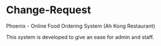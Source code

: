 # Change-Request
Phoenix - Online Food Ordering System (Ah Kong Restaurant) 

This system is developed to give an ease for admin and staff. 
